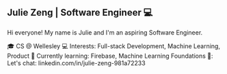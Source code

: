 ## Julie Zeng | Software Engineer 💻

<!--
**juliez8/juliez8** is a ✨ _special_ ✨ repository because its `README.md` (this file) appears on your GitHub profile.

Here are some ideas to get you started:

- 🔭 I’m currently working on ...
- 🌱 I’m currently learning ...
- 👯 I’m looking to collaborate on ...
- 🤔 I’m looking for help with ...
- 💬 Ask me about ...
- 📫 How to reach me: ...
- 😄 Pronouns: ...
- ⚡ Fun fact: ...
-->

Hi everyone! My name is Julie and I'm an aspiring Software Engineer. 

🎓 CS @ Wellesley 
💻 Interests: Full-stack Development, Machine Learning, Product
🌱 Currently learning: Firebase, Machine Learning Foundations
💌: Let's chat: linkedin.com/in/julie-zeng-981a72233
